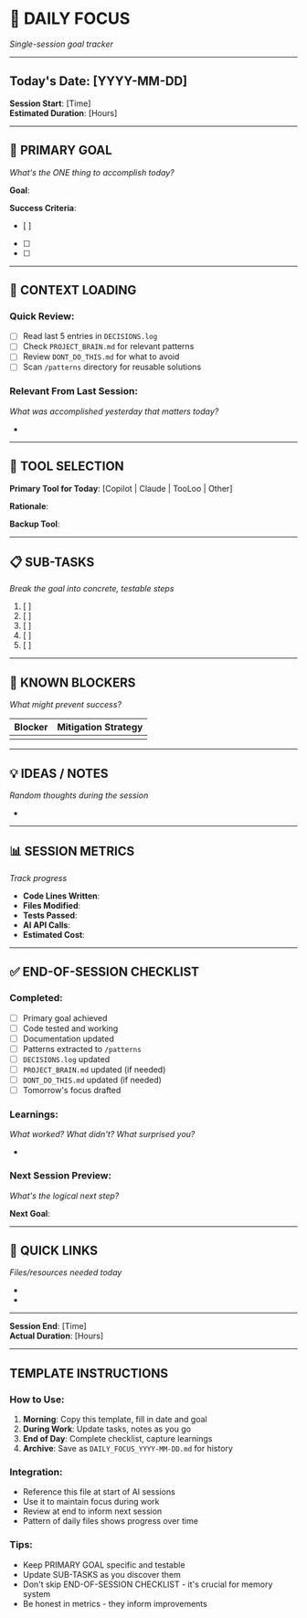 # 📅 DAILY FOCUS
*Single-session goal tracker*

---

## Today's Date: [YYYY-MM-DD]
**Session Start**: [Time]  
**Estimated Duration**: [Hours]

---

## 🎯 PRIMARY GOAL
*What's the ONE thing to accomplish today?*

**Goal**: 

**Success Criteria**:
- [ ] 
- [ ] 
- [ ] 

---

## 🧠 CONTEXT LOADING

### Quick Review:
- [ ] Read last 5 entries in `DECISIONS.log`
- [ ] Check `PROJECT_BRAIN.md` for relevant patterns
- [ ] Review `DONT_DO_THIS.md` for what to avoid
- [ ] Scan `/patterns` directory for reusable solutions

### Relevant From Last Session:
*What was accomplished yesterday that matters today?*

- 

---

## 🔧 TOOL SELECTION

**Primary Tool for Today**: [Copilot | Claude | TooLoo | Other]

**Rationale**: 

**Backup Tool**: 

---

## 📋 SUB-TASKS
*Break the goal into concrete, testable steps*

1. [ ] 
2. [ ] 
3. [ ] 
4. [ ] 
5. [ ] 

---

## 🚧 KNOWN BLOCKERS
*What might prevent success?*

| Blocker | Mitigation Strategy |
|---------|---------------------|
|         |                     |

---

## 💡 IDEAS / NOTES
*Random thoughts during the session*

- 

---

## 📊 SESSION METRICS
*Track progress*

- **Code Lines Written**: 
- **Files Modified**: 
- **Tests Passed**: 
- **AI API Calls**: 
- **Estimated Cost**: 

---

## ✅ END-OF-SESSION CHECKLIST

### Completed:
- [ ] Primary goal achieved
- [ ] Code tested and working
- [ ] Documentation updated
- [ ] Patterns extracted to `/patterns`
- [ ] `DECISIONS.log` updated
- [ ] `PROJECT_BRAIN.md` updated (if needed)
- [ ] `DONT_DO_THIS.md` updated (if needed)
- [ ] Tomorrow's focus drafted

### Learnings:
*What worked? What didn't? What surprised you?*

- 

### Next Session Preview:
*What's the logical next step?*

**Next Goal**: 

---

## 🔗 QUICK LINKS
*Files/resources needed today*

- 
- 

---

**Session End**: [Time]  
**Actual Duration**: [Hours]

---

## TEMPLATE INSTRUCTIONS

### How to Use:
1. **Morning**: Copy this template, fill in date and goal
2. **During Work**: Update tasks, notes as you go
3. **End of Day**: Complete checklist, capture learnings
4. **Archive**: Save as `DAILY_FOCUS_YYYY-MM-DD.md` for history

### Integration:
- Reference this file at start of AI sessions
- Use it to maintain focus during work
- Review at end to inform next session
- Pattern of daily files shows progress over time

### Tips:
- Keep PRIMARY GOAL specific and testable
- Update SUB-TASKS as you discover them
- Don't skip END-OF-SESSION CHECKLIST - it's crucial for memory system
- Be honest in metrics - they inform improvements
